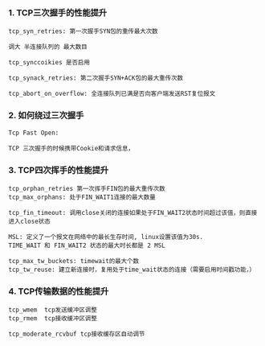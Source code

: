### 1. TCP三次握手的性能提升

    tcp_syn_retries: 第一次握手SYN包的重传最大次数

    调大 半连接队列的 最大数目

    tcp_synccoikies 是否启用

    tcp_synack_retries: 第二次握手SYN+ACK包的最大重传次数

    tcp_abort_on_overflow: 全连接队列已满是否向客户端发送RST复位报文

### 2. 如何绕过三次握手

    Tcp Fast Open: 

    TCP 三次握手的时候携带Cookie和请求信息， 


### 3. TCP四次挥手的性能提升

    tcp_orphan_retries 第一次挥手FIN包的最大重传次数
    tcp_max_orphans: 处于FIN_WAIT1连接的最大数量

    tcp_fin_timeout: 调用close关闭的连接如果处于FIN_WAIT2状态时间超过该值，则直接进入close状态

    MSL: 定义了一个报文在网络中的最长生存时间, linux设置该值为30s. 
    TIME_WAIT 和 FIN_WAIT2 状态的最大时长都是 2 MSL

    tcp_max_tw_buckets: timewait的最大个数
    tcp_tw_reuse: 建立新连接时，复用处于time_wait状态的连接（需要启用时间戳功能，）

### 4. TCP传输数据的性能提升

    tcp_wmem  tcp发送缓冲区调整
    tcp_rmem  tcp接收缓冲区调整

    tcp_moderate_rcvbuf tcp接收缓存区自动调节